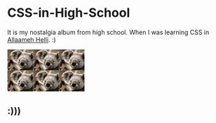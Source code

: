 # CSS-in-High-School
It is my nostalgia album from high school.
When I was learning CSS in [Allaameh Helli](https://www.helli.ir/portal/ "Allaameh Helli"). :) 

<img src=taghyir.gif></img>

## :)))